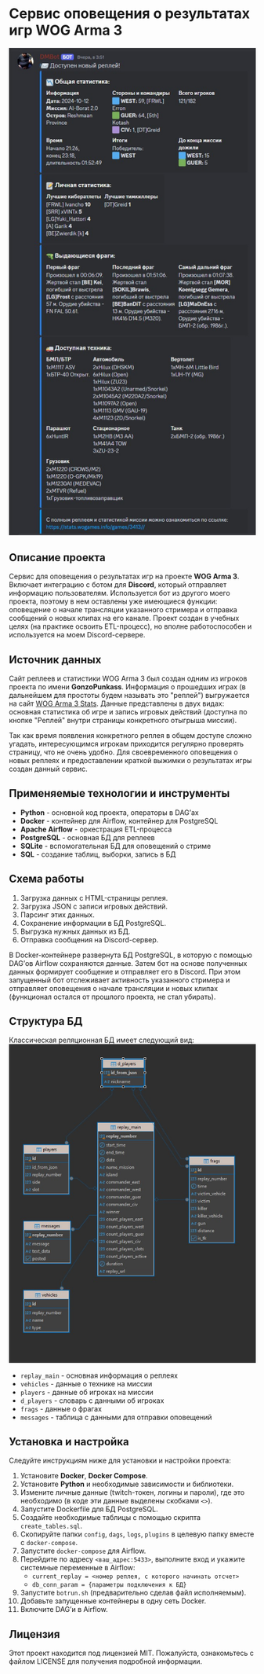 # Сервис оповещения о результатах игр WOG Arma 3

![Discord Notification Example](https://github.com/GGoyathlay/WRTD-ETL/blob/main/message.jpg)

## Описание проекта

Сервис для оповещения о результатах игр на проекте **WOG Arma 3**. Включает интеграцию с ботом для **Discord**, который отправляет информацию пользователям. Используется бот из другого моего проекта, поэтому в нем оставлены уже имеющиеся функции: оповещение о начале трансляции указанного стримера и отправка сообщений о новых клипах на его канале. Проект создан в учебных целях (на практике освоить ETL-процесс), но вполне работоспособен и используется на моем Discord-сервере.

## Источник данных

Сайт реплеев и статистики WOG Arma 3 был создан одним из игроков проекта по имени **GonzoPunkass**. Информация о прошедших играх (в дальнейшем для простоты будем называть это "реплей") выгружается на сайт [WOG Arma 3 Stats](https://stats.wogames.info/projects/wog-a3/games/). Данные представлены в двух видах: основная статистика об игре и запись игровых действий (доступна по кнопке "Реплей" внутри страницы конкретного отыгрыша миссии). 

Так как время появления конкретного реплея в общем доступе сложно угадать, интересующимся игрокам приходится регулярно проверять страницу, что не очень удобно. Для своевременного оповещения о новых реплеях и предоставлении краткой выжимки о результатах игры создан данный сервис.

## Применяемые технологии и инструменты

- **Python** - основной код проекта, операторы в DAG’ах
- **Docker** - контейнер для Airflow, контейнер для PostgreSQL
- **Apache Airflow** - оркестрация ETL-процесса
- **PostgreSQL** - основная БД для реплеев
- **SQLite** - вспомогательная БД для оповещений о стриме
- **SQL** - создание таблиц, выборки, запись в БД

## Схема работы

1. Загрузка данных с HTML-страницы реплея.
2. Загрузка JSON с записи игровых действий.
3. Парсинг этих данных.
4. Сохранение информации в БД PostgreSQL.
5. Выгрузка нужных данных из БД.
6. Отправка сообщения на Discord-сервер.

В Docker-контейнере развернута БД PostgreSQL, в которую с помощью DAG’ов Airflow сохраняются данные. Затем бот на основе полученных данных формирует сообщение и отправляет его в Discord. При этом запущенный бот отслеживает активность указанного стримера и отправляет оповещения о начале трансляции и новых клипах (функционал остался от прошлого проекта, не стал убирать).

## Структура БД

Классическая реляционная БД имеет следующий вид:
![DB_schema](https://github.com/GGoyathlay/WRTD-ETL/blob/main/DB_schema.jpg)
- `replay_main` - основная информация о реплеях
- `vehicles` - данные о технике на миссии
- `players` - данные об игроках на миссии
- `d_players` - словарь с данными об игроках
- `frags` - данные о фрагах
- `messages` - таблица с данными для отправки оповещений

## Установка и настройка

Следуйте инструкциям ниже для установки и настройки проекта:

1. Установите **Docker**, **Docker Compose**.
2. Установите **Python** и необходимые зависимости и библиотеки.
3. Измените личные данные (twitch-токен, логины и пароли), где это необходимо (в коде эти данные выделены скобками `<>`).
4. Запустите Dockerfile для БД PostgreSQL.
5. Создайте необходимые таблицы с помощью скрипта `create_tables.sql`.
6. Скопируйте папки `config`, `dags`, `logs`, `plugins` в целевую папку вместе с `docker-compose`.
7. Запустите `docker-compose` для Airflow.
8. Перейдите по адресу `<ваш_адрес:5433>`, выполните вход и укажите системные переменные в Airflow:
   - `current_replay = <номер реплея, с которого начинать отсчет>`
   - `db_conn_param = {параметры подключения к БД}`
9. Запустите `botrun.sh` (предварительно сделав файл исполняемым).
10. Добавьте запущенные контейнеры в одну сеть Docker.
11. Включите DAG’и в Airflow.

## Лицензия

Этот проект находится под лицензией MIT. Пожалуйста, ознакомьтесь с файлом LICENSE для получения подробной информации.

